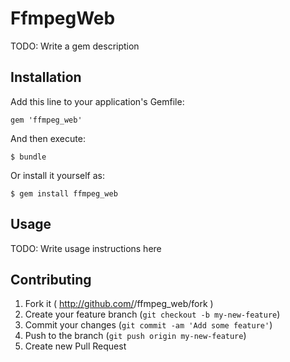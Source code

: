 # FfmpegWeb

TODO: Write a gem description

## Installation

Add this line to your application's Gemfile:

    gem 'ffmpeg_web'

And then execute:

    $ bundle

Or install it yourself as:

    $ gem install ffmpeg_web

## Usage

TODO: Write usage instructions here

## Contributing

1. Fork it ( http://github.com/<my-github-username>/ffmpeg_web/fork )
2. Create your feature branch (`git checkout -b my-new-feature`)
3. Commit your changes (`git commit -am 'Add some feature'`)
4. Push to the branch (`git push origin my-new-feature`)
5. Create new Pull Request
